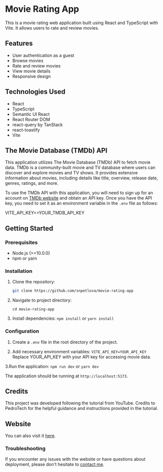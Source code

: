 # Movie Rating App

This is a movie rating web application built using React and TypeScript with Vite. It allows users to rate and review movies.

## Features

- User authentication as a guest
- Browse movies
- Rate and review movies
- View movie details
- Responsive design

## Technologies Used

- React
- TypeScript
- Semantic UI React
- React Router DOM
- react-query by TanStack
- react-toastify
- Vite

## The Movie Database (TMDb) API

This application utilizes The Movie Database (TMDb) API to fetch movie data. TMDb is a community-built movie and TV database where users can discover and explore movies and TV shows. It provides extensive information about movies, including details like title, overview, release date, genres, ratings, and more.

To use the TMDb API with this application, you will need to sign up for an account on [TMDb website](https://www.themoviedb.org/) and obtain an API key. Once you have the API key, you need to set it as an environment variable in the `.env` file as follows:

VITE_API_KEY==YOUR_TMDB_API_KEY

## Getting Started

### Prerequisites

- Node.js (>=10.0.0)
- npm or yarn

### Installation

1. Clone the repository:

   ```bash
   git clone https://github.com/snpetlova/movie-rating-app

2. Navigate to project directory:

   `cd movie-rating-app`

3. Install dependencies: `npm install` or `yarn install`

### Configuration

1. Create a `.env` file in the root directory of the project.

2. Add necessary environment variables:
`VITE_API_KEY=YOUR_API_KEY`
Replace YOUR_API_KEY with your API key for accessing movie data.

3.Run the application:
`npm run dev` or `yarn dev`

The application should be running at `http://localhost:5173`.

## Credits

This project was developed following the tutorial from YouTube. Credits to PedroTech for the helpful guidance and instructions provided in the tutorial.

## Website

You can also visit it [here](https://rateyourfavourites.netlify.app/).

### Troubleshooting

If you encounter any issues with the website or have questions about deployment, please don't hesitate to [contact me](snpetlova@gmail.com).




